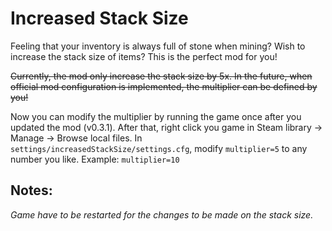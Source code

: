 # Increased Stack Size

Feeling that your inventory is always full of stone when mining?
Wish to increase the stack size of items?
This is the perfect mod for you!

~~Currently, the mod only increase the stack size by 5x.
In the future, when official mod configuration is implemented, the multiplier can be defined by you!~~

Now you can modify the multiplier by running the game once after you updated the mod (v0.3.1).
After that, right click you game in Steam library &rarr; Manage &rarr; Browse local files.
In `settings/increasedStackSize/settings.cfg`, modify `multiplier=5` to any number you like.
Example: `multiplier=10` 


## Notes:
*Game have to be restarted for the changes to be made on the stack size.*